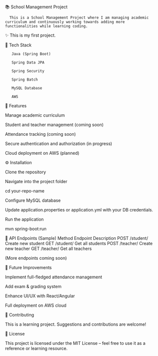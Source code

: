 📚 School Management Project

      This is a School Management Project where I am managing academic curriculum and continuously working towards adding more functionalities while learning coding.
      
✨ This is my first project.

🚀 Tech Stack

       Java (Spring Boot)

       Spring Data JPA

       Spring Security

       Spring Batch

       MySQL Database

       AWS

🔑 Features

Manage academic curriculum

Student and teacher management (coming soon)

Attendance tracking (coming soon)

Secure authentication and authorization (in progress)

Cloud deployment on AWS (planned)

⚙️ Installation

Clone the repository

Navigate into the project folder

cd your-repo-name


Configure MySQL database

Update application.properties or application.yml with your DB credentials.

Run the application

mvn spring-boot:run

📌 API Endpoints (Sample)
Method	Endpoint	Description
POST	/student/	Create new student
GET	/student/	Get all students
POST	/teacher/	Create new teacher
GET	/teacher/	Get all teachers

(More endpoints coming soon)

📝 Future Improvements

Implement full-fledged attendance management

Add exam & grading system

Enhance UI/UX with React/Angular

Full deployment on AWS cloud

🤝 Contributing

This is a learning project. Suggestions and contributions are welcome!

📜 License

This project is licensed under the MIT License – feel free to use it as a reference or learning resource.
